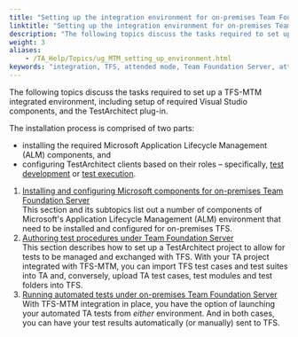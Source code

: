 ```yaml
--- 
title: "Setting up the integration environment for on-premises Team Foundation Server"
linktitle: "Setting up the integration environment for on-premises Team Foundation Server"
description: "The following topics discuss the tasks required to set up a TFS-MTM integrated environment, including setup of required Visual Studio components, and the TestArchitect plug-in."
weight: 3
aliases: 
    - /TA_Help/Topics/ug_MTM_setting_up_environment.html
keywords: "integration, TFS, attended mode, Team Foundation Server, attended mode"
---
```


The following topics discuss the tasks required to set up a TFS-MTM integrated environment, including setup of required Visual Studio components, and the TestArchitect plug-in.

The installation process is comprised of two parts:

-   installing the required Microsoft Application Lifecycle Management \(ALM\) components, and
-   configuring TestArchitect clients based on their roles – specifically, [test development](/user-guide/integration-with-third-party-tools/tfs-integration/on-premises-tfs-environment-configuration/authoring-test-procedures-under-on-premises-tfs/) or [test execution](/user-guide/integration-with-third-party-tools/tfs-integration/on-premises-tfs-environment-configuration/running-tests-under-on-premises-tfs/).

1.  [Installing and configuring Microsoft components for on-premises Team Foundation Server](/user-guide/integration-with-third-party-tools/tfs-integration/on-premises-tfs-environment-configuration/installing-and-configuring-microsoft-components-for-on-premises-tfs/)  
This section and its subtopics list out a number of components of Microsoft's Application Lifecycle Management \(ALM\) environment that need to be installed and configured for on-premises TFS.
2.  [Authoring test procedures under Team Foundation Server](/user-guide/integration-with-third-party-tools/tfs-integration/on-premises-tfs-environment-configuration/authoring-test-procedures-under-on-premises-tfs/)  
This section describes how to set up a TestArchitect project to allow for tests to be managed and exchanged with TFS. With your TA project integrated with TFS-MTM, you can import TFS test cases and test suites into TA and, conversely, upload TA test cases, test modules and test folders into TFS.
3.  [Running automated tests under on-premises Team Foundation Server](/user-guide/integration-with-third-party-tools/tfs-integration/on-premises-tfs-environment-configuration/running-tests-under-on-premises-tfs/)  
With TFS-MTM integration in place, you have the option of launching your automated TA tests from *either* environment. And in both cases, you can have your test results automatically \(or manually\) sent to TFS.




